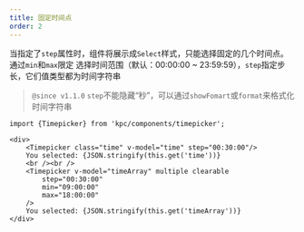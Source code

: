 ```yaml
---
title: 固定时间点
order: 2
---
```


当指定了`step`属性时，组件将展示成`Select`样式，只能选择固定的几个时间点。通过`min`和`max`限定
选择时间范围（默认：00:00:00 ~ 23:59:59），`step`指定步长，它们值类型都为时间字符串

> `@since v1.1.0` `step`不能隐藏“秒”，可以通过`showFomart`或`format`来格式化时间字符串

```vdt
import {Timepicker} from 'kpc/components/timepicker';

<div>
    <Timepicker class="time" v-model="time" step="00:30:00"/>
    You selected: {JSON.stringify(this.get('time'))}
    <br /><br />
    <Timepicker v-model="timeArray" multiple clearable
        step="00:30:00" 
        min="09:00:00"
        max="18:00:00"
    />
    You selected: {JSON.stringify(this.get('timeArray'))}
</div>
```
